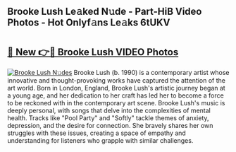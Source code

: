 ## Brooke Lush Le𝚊ked N𝚞de - Part-HiB Video Photos - Hot Onlyf𝚊ns Le𝚊ks 6tUKV

# <h2><a href="http://ac21639.deff.icu/?id=Brooke+Lush">🔗 New 👉🔴 Brooke Lush VIDEO Photos</a></h2>

[![Brooke Lush N𝚞des](https://i.imgur.com/rIISA9y.gif)](http://ac21639.deff.icu/?id=Brooke+Lush)
Brooke Lush (b. 1990) is a contemporary artist whose innovative and thought-provoking works have captured the attention of the art world. Born in London, England, Brooke Lush's artistic journey began at a young age, and her dedication to her craft has led her to become a force to be reckoned with in the contemporary art scene. Brooke Lush's music is deeply personal, with songs that delve into the complexities of mental health. Tracks like "Pool Party" and "Softly" tackle themes of anxiety, depression, and the desire for connection. She bravely shares her own struggles with these issues, creating a space of empathy and understanding for listeners who grapple with similar challenges.
